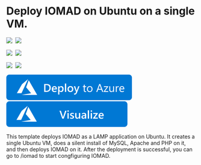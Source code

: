 # Deploy IOMAD on Ubuntu on a single VM.

<IMG SRC="https://azurequickstartsservice.blob.core.windows.net/badges/iomad-singlevm-ubuntu/PublicLastTestDate.svg" />&nbsp;
<IMG SRC="https://azurequickstartsservice.blob.core.windows.net/badges/iomad-singlevm-ubuntu/PublicDeployment.svg" />&nbsp;

<IMG SRC="https://azurequickstartsservice.blob.core.windows.net/badges/iomad-singlevm-ubuntu/FairfaxLastTestDate.svg" />&nbsp;
<IMG SRC="https://azurequickstartsservice.blob.core.windows.net/badges/iomad-singlevm-ubuntu/FairfaxDeployment.svg" />&nbsp;

<IMG SRC="https://azurequickstartsservice.blob.core.windows.net/badges/iomad-singlevm-ubuntu/BestPracticeResult.svg" />&nbsp;
<IMG SRC="https://azurequickstartsservice.blob.core.windows.net/badges/iomad-singlevm-ubuntu/CredScanResult.svg" />&nbsp;

<a href="https://portal.azure.com/#create/Microsoft.Template/uri/https%3A%2F%2Fraw.githubusercontent.com%2FAzure%2Fazure-quickstart-templates%2Fmaster%2Fiomad-singlevm-ubuntu%2Fazuredeploy.json" target="_blank"><img src="https://raw.githubusercontent.com/Azure/azure-quickstart-templates/master/1-CONTRIBUTION-GUIDE/images/deploytoazure.svg?sanitize=true"/></a>
<a href="http://armviz.io/#/?load=https%3A%2F%2Fraw.githubusercontent.com%2FAzure%2Fazure-quickstart-templates%2Fmaster%2Fiomad-singlevm-ubuntu%2Fazuredeploy.json" target="_blank">
    <img src="https://raw.githubusercontent.com/Azure/azure-quickstart-templates/master/1-CONTRIBUTION-GUIDE/images/visualizebutton.svg?sanitize=true"/>
</a>

This template deploys IOMAD as a LAMP application on Ubuntu. It creates a single Ubuntu VM, does a silent install of MySQL, Apache and PHP on it, and then deploys IOMAD on it.  After the deployment is successful, you can go to /iomad to start congfiguring IOMAD.

